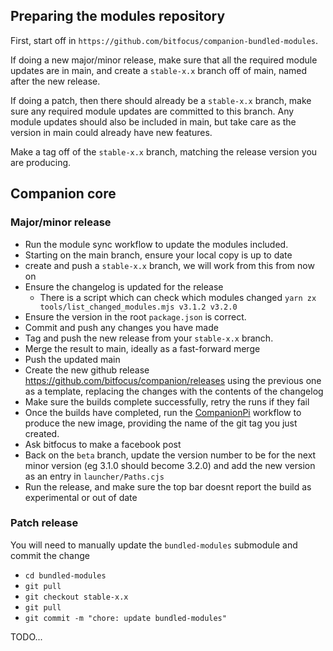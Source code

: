 ## Preparing the modules repository

First, start off in `https://github.com/bitfocus/companion-bundled-modules`.

If doing a new major/minor release, make sure that all the required module updates are in main, and create a `stable-x.x` branch off of main, named after the new release.

If doing a patch, then there should already be a `stable-x.x` branch, make sure any required module updates are committed to this branch. Any module updates should also be included in main, but take care as the version in main could already have new features.

Make a tag off of the `stable-x.x` branch, matching the release version you are producing.

## Companion core

### Major/minor release

* Run the module sync workflow to update the modules included.
* Starting on the main branch, ensure your local copy is up to date
* create and push a `stable-x.x` branch, we will work from this from now on
* Ensure the changelog is updated for the release
  * There is a script which can check which modules changed `yarn zx tools/list_changed_modules.mjs v3.1.2 v3.2.0`
* Ensure the version in the root `package.json` is correct.
* Commit and push any changes you have made
* Tag and push the new release from your `stable-x.x` branch.
* Merge the result to main, ideally as a fast-forward merge
* Push the updated main
* Create the new github release https://github.com/bitfocus/companion/releases using the previous one as a template, replacing the changes with the contents of the changelog
* Make sure the builds complete successfully, retry the runs if they fail
* Once the builds have completed, run the [CompanionPi](https://github.com/bitfocus/companion-pi/actions/workflows/companionpi.yml) workflow to produce the new image, providing the name of the git tag you just created.
* Ask bitfocus to make a facebook post
* Back on the `beta` branch, update the version number to be for the next minor version (eg 3.1.0 should become 3.2.0) and add the new version as an entry in `launcher/Paths.cjs`
* Run the release, and make sure the top bar doesnt report the build as experimental or out of date


### Patch release

You will need to manually update the `bundled-modules` submodule and commit the change
* `cd bundled-modules`
* `git pull`
* `git checkout stable-x.x`
* `git pull`
* `git commit -m "chore: update bundled-modules"`

TODO...